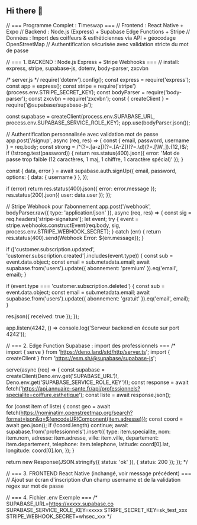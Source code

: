 ## Hi there 👋
// === Programme Complet : Timeswap === // Frontend : React Native + Expo // Backend : Node.js (Express) + Supabase Edge Functions + Stripe // Données : Import des coiffeurs & esthéticiennes via API + géocodage OpenStreetMap // Authentification sécurisée avec validation stricte du mot de passe

// === 1. BACKEND : Node.js Express + Stripe Webhooks === // install: express, stripe, supabase-js, dotenv, body-parser, zxcvbn

/* server.js */ require('dotenv').config(); const express = require('express'); const app = express(); const stripe = require('stripe')(process.env.STRIPE_SECRET_KEY); const bodyParser = require('body-parser'); const zxcvbn = require('zxcvbn'); const { createClient } = require('@supabase/supabase-js');

const supabase = createClient(process.env.SUPABASE_URL, process.env.SUPABASE_SERVICE_ROLE_KEY); app.use(bodyParser.json());

// Authentification personnalisée avec validation mot de passe app.post('/signup', async (req, res) => { const { email, password, username } = req.body; const strong = /^(?=.[a-z])(?=.[A-Z])(?=.\d)(?=.[\W_]).{12,}$/; if (!strong.test(password)) { return res.status(400).json({ error: 'Mot de passe trop faible (12 caractères, 1 maj, 1 chiffre, 1 caractère spécial)' }); }

const { data, error } = await supabase.auth.signUp({ email, password, options: { data: { username } }, });

if (error) return res.status(400).json({ error: error.message }); res.status(200).json({ user: data.user }); });

// Stripe Webhook pour l’abonnement app.post('/webhook', bodyParser.raw({ type: 'application/json' }), async (req, res) => { const sig = req.headers['stripe-signature']; let event; try { event = stripe.webhooks.constructEvent(req.body, sig, process.env.STRIPE_WEBHOOK_SECRET); } catch (err) { return res.status(400).send(Webhook Error: ${err.message}); }

if (['customer.subscription.updated', 'customer.subscription.created'].includes(event.type)) { const sub = event.data.object; const email = sub.metadata.email; await supabase.from('users').update({ abonnement: 'premium' }).eq('email', email); }

if (event.type === 'customer.subscription.deleted') { const sub = event.data.object; const email = sub.metadata.email; await supabase.from('users').update({ abonnement: 'gratuit' }).eq('email', email); }

res.json({ received: true }); });

app.listen(4242, () => console.log('Serveur backend en écoute sur port 4242'));

// === 2. Edge Function Supabase : import des professionnels === /* import { serve } from 'https://deno.land/std/http/server.ts'; import { createClient } from 'https://esm.sh/@supabase/supabase-js';

serve(async (req) => { const supabase = createClient(Deno.env.get('SUPABASE_URL')!, Deno.env.get('SUPABASE_SERVICE_ROLE_KEY')!); const response = await fetch('https://api.annuaire-sante.fr/api/professionnels?specialite=coiffure,esthetique'); const liste = await response.json();

for (const item of liste) { const geo = await fetch(https://nominatim.openstreetmap.org/search?format=json&q=${encodeURIComponent(item.adresse)}); const coord = await geo.json(); if (!coord.length) continue; await supabase.from('professionnels').insert({ type: item.specialite, nom: item.nom, adresse: item.adresse, ville: item.ville, departement: item.departement, telephone: item.telephone, latitude: coord[0].lat, longitude: coord[0].lon, }); }

return new Response(JSON.stringify({ status: 'ok' }), { status: 200 }); }); */

// === 3. FRONTEND React Native (inchangé, voir message précédent) === // Ajout sur écran d'inscription d’un champ username et de la validation regex sur mot de passe

// === 4. Fichier .env Exemple === /* SUPABASE_URL=https://xxxxx.supabase.co SUPABASE_SERVICE_ROLE_KEY=xxxxx STRIPE_SECRET_KEY=sk_test_xxx STRIPE_WEBHOOK_SECRET=whsec_xxx */

<!--
**XGuKiX/XGuKiX** is a ✨ _special_ ✨ repository because its `README.md` (this file) appears on your GitHub profile.

Here are some ideas to get you started:

- 🔭 I’m currently working on ...
- 🌱 I’m currently learning ...
- 👯 I’m looking to collaborate on ...
- 🤔 I’m looking for help with ...
- 💬 Ask me about ...
- 📫 How to reach me: ...
- 😄 Pronouns: ...
- ⚡ Fun fact: ...
-->
